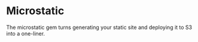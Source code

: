 # Microstatic

The microstatic gem turns generating your static site and deploying it to S3 into a one-liner.
